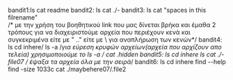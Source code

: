 bandit1:ls
        cat readme
bandit2: ls
          cat ./-
bandit3: ls
         cat "spaces in this filrename"      
         /* με την χρήση του βοηθητικού link που μας δίνεται βρήκα και έμαθα 2 τρόπους για να διαχειριστούμε αρχεία που περιέχουν κενά και συγκεκριμένα είτε με " .."
         είτε με \ για αναπλήρωση των κενών*/
bandit4: ls
         cd inhere/
          ls -a 
          /*για εύρεση κρυφών αρχείων(αρχεία που αρχίζουν απο τελεία) χρησιμοποιούμε το ls -a */
          cat .hidden
bandit5: ls
         cd inhere
         ls
         cat ./-file07 
         /* έψαξα τα αρχεία όλα με την σειρά*/
 bandit6: ls
          cd inhere
          find --help
          find -size 1033c
          cat ./maybehere07/.file2
           
         
        

